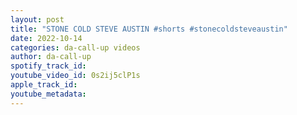 ```yaml
---
layout: post
title: "STONE COLD STEVE AUSTIN #shorts #stonecoldsteveaustin"
date: 2022-10-14
categories: da-call-up videos
author: da-call-up
spotify_track_id: 
youtube_video_id: 0s2ij5clP1s
apple_track_id: 
youtube_metadata: 
---
```

